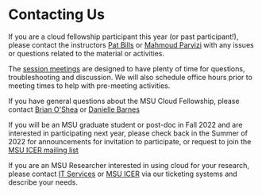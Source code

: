 # Contacting Us

If you are a cloud fellowship participant this year (or past participant!), please contact the instructors [Pat Bills](mailto:billspat@msu.edu) or [Mahmoud Parvizi](mailto:parvizim@msu.edu) with any issues or questions related to the material or activities.  

The [session meetings](https://msucloudfellowship.github.io/#schedule-for-fall-2021) are designed to have plenty of time for questions, troubleshooting and discussion.   We will also schedule office hours prior to meeting times to help with pre-meeting activities. 

If you have general questions about the MSU Cloud Fellowship, please contact [Brian O'Shea](mailto:oshea@msu.edu) or [Danielle Barnes](mailto:barnesd8@msu.edu)

If you will be an MSU graduate student or post-doc in Fall 2022 and are interested in participating next year, please check back in the Summer of 2022 for announcements for invitation to participate, or request to join the [MSU ICER mailing list](https://icer.msu.edu/getting-latest-hpcc-updates)

If you are an MSU Researcher interested in using cloud for your research, please contact [IT Services](https://tech.msu.edu/network/cloud-services/) or [MSU ICER](https://contact.icer.msu.edu) via our ticketing systems and describe your needs.   

<!-- TODO: use a generic email for inquiries?
 If you are not a current have general questions about this program please contact us via TBD
-->

